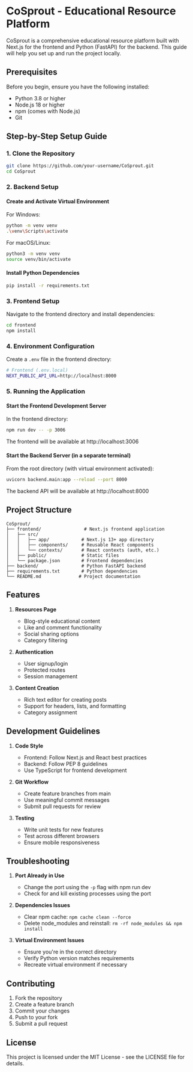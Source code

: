 # CoSprout - Educational Resource Platform

CoSprout is a comprehensive educational resource platform built with Next.js for the frontend and Python (FastAPI) for the backend. This guide will help you set up and run the project locally.

## Prerequisites

Before you begin, ensure you have the following installed:
- Python 3.8 or higher
- Node.js 18 or higher
- npm (comes with Node.js)
- Git

## Step-by-Step Setup Guide

### 1. Clone the Repository

```bash
git clone https://github.com/your-username/CoSprout.git
cd CoSprout
```

### 2. Backend Setup

#### Create and Activate Virtual Environment

For Windows:
```bash
python -m venv venv
.\venv\Scripts\activate
```

For macOS/Linux:
```bash
python3 -m venv venv
source venv/bin/activate
```

#### Install Python Dependencies
```bash
pip install -r requirements.txt
```

### 3. Frontend Setup

Navigate to the frontend directory and install dependencies:
```bash
cd frontend
npm install
```

### 4. Environment Configuration

Create a `.env` file in the frontend directory:
```bash
# Frontend (.env.local)
NEXT_PUBLIC_API_URL=http://localhost:8000
```

### 5. Running the Application

#### Start the Frontend Development Server
In the frontend directory:
```bash
npm run dev -- -p 3006
```
The frontend will be available at http://localhost:3006

#### Start the Backend Server (in a separate terminal)
From the root directory (with virtual environment activated):
```bash
uvicorn backend.main:app --reload --port 8000
```
The backend API will be available at http://localhost:8000

## Project Structure

```
CoSprout/
├── frontend/                # Next.js frontend application
│   ├── src/
│   │   ├── app/            # Next.js 13+ app directory
│   │   ├── components/     # Reusable React components
│   │   └── contexts/       # React contexts (auth, etc.)
│   ├── public/             # Static files
│   └── package.json        # Frontend dependencies
├── backend/                # Python FastAPI backend
├── requirements.txt        # Python dependencies
└── README.md              # Project documentation
```

## Features

1. **Resources Page**
   - Blog-style educational content
   - Like and comment functionality
   - Social sharing options
   - Category filtering

2. **Authentication**
   - User signup/login
   - Protected routes
   - Session management

3. **Content Creation**
   - Rich text editor for creating posts
   - Support for headers, lists, and formatting
   - Category assignment

## Development Guidelines

1. **Code Style**
   - Frontend: Follow Next.js and React best practices
   - Backend: Follow PEP 8 guidelines
   - Use TypeScript for frontend development

2. **Git Workflow**
   - Create feature branches from main
   - Use meaningful commit messages
   - Submit pull requests for review

3. **Testing**
   - Write unit tests for new features
   - Test across different browsers
   - Ensure mobile responsiveness

## Troubleshooting

1. **Port Already in Use**
   - Change the port using the `-p` flag with npm run dev
   - Check for and kill existing processes using the port

2. **Dependencies Issues**
   - Clear npm cache: `npm cache clean --force`
   - Delete node_modules and reinstall: `rm -rf node_modules && npm install`

3. **Virtual Environment Issues**
   - Ensure you're in the correct directory
   - Verify Python version matches requirements
   - Recreate virtual environment if necessary

## Contributing

1. Fork the repository
2. Create a feature branch
3. Commit your changes
4. Push to your fork
5. Submit a pull request

## License

This project is licensed under the MIT License - see the LICENSE file for details. 